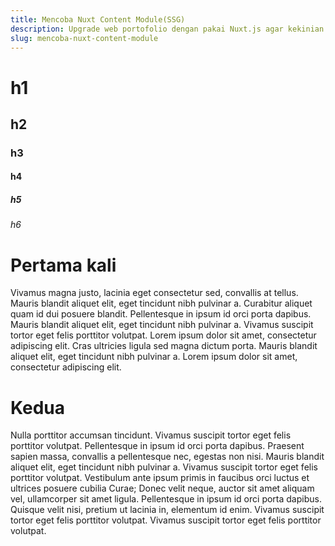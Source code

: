 ```yaml
---
title: Mencoba Nuxt Content Module(SSG)
description: Upgrade web portofolio dengan pakai Nuxt.js agar kekinian.
slug: mencoba-nuxt-content-module
---
```


# h1
## h2
### h3
#### h4
##### h5
###### h6

# Pertama kali

Vivamus magna justo, lacinia eget consectetur sed, convallis at tellus. Mauris blandit aliquet elit, eget tincidunt nibh pulvinar a. Curabitur aliquet quam id dui posuere blandit. Pellentesque in ipsum id orci porta dapibus. Mauris blandit aliquet elit, eget tincidunt nibh pulvinar a. Vivamus suscipit tortor eget felis porttitor volutpat. Lorem ipsum dolor sit amet, consectetur adipiscing elit. Cras ultricies ligula sed magna dictum porta. Mauris blandit aliquet elit, eget tincidunt nibh pulvinar a. Lorem ipsum dolor sit amet, consectetur adipiscing elit.

# Kedua

Nulla porttitor accumsan tincidunt. Vivamus suscipit tortor eget felis porttitor volutpat. Pellentesque in ipsum id orci porta dapibus. Praesent sapien massa, convallis a pellentesque nec, egestas non nisi. Mauris blandit aliquet elit, eget tincidunt nibh pulvinar a. Vivamus suscipit tortor eget felis porttitor volutpat. Vestibulum ante ipsum primis in faucibus orci luctus et ultrices posuere cubilia Curae; Donec velit neque, auctor sit amet aliquam vel, ullamcorper sit amet ligula. Pellentesque in ipsum id orci porta dapibus. Quisque velit nisi, pretium ut lacinia in, elementum id enim. Vivamus suscipit tortor eget felis porttitor volutpat. Vivamus suscipit tortor eget felis porttitor volutpat.

